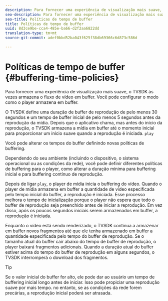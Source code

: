 ```yaml
---
description: Para fornecer uma experiência de visualização mais suave, o TVSDK às vezes armazena o fluxo de vídeo em buffer. Você pode configurar o modo como o player armazena em buffer.
seo-description: Para fornecer uma experiência de visualização mais suave, o TVSDK às vezes armazena o fluxo de vídeo em buffer. Você pode configurar o modo como o player armazena em buffer.
seo-title: Políticas de tempo de buffer
title: Políticas de tempo de buffer
uuid: 8d3ce9be-cca4-485e-ba66-d2f2aa6822dd
translation-type: tm+mt
source-git-commit: adef0bbd52ba043f625f38db69366c6d873c586d

---
```



# Políticas de tempo de buffer {#buffering-time-policies}

Para fornecer uma experiência de visualização mais suave, o TVSDK às vezes armazena o fluxo de vídeo em buffer. Você pode configurar o modo como o player armazena em buffer.

O TVSDK define uma duração de buffer de reprodução de pelo menos 30 segundos e um tempo de buffer inicial de pelo menos 5 segundos antes da reprodução da mídia. Depois que o aplicativo chama, mas antes do início da reprodução, o TVSDK armazena a mídia em buffer até o momento inicial para proporcionar um início suave quando a reprodução é iniciada. `play`

Você pode alterar os tempos do buffer definindo novas políticas de buffering.

<!--<a id="section_F6EEE15600814A70A57CCBACE20D68BD"></a>-->

Dependendo do seu ambiente (incluindo o dispositivo, o sistema operacional ou as condições da rede), você pode definir diferentes políticas de buffering para o player, como alterar a duração mínima para buffering inicial e para buffering contínuo de reprodução.

Depois de ligar `play`, o player de mídia inicia o buffering do vídeo. Quando o player de mídia armazena em buffer a quantidade de vídeo especificada pelo tempo inicial do buffer, a reprodução é iniciada. Esse processo melhora o tempo de inicialização porque o player não espera que todo o buffer de reprodução seja preenchido antes de iniciar a reprodução. Em vez disso, após os poucos segundos iniciais serem armazenados em buffer, a reprodução é iniciada.

Enquanto o vídeo está sendo renderizado, o TVSDK continua a armazenar em buffer novos fragmentos até que ele tenha armazenado em buffer a quantidade especificada pelo tempo do buffer de reprodução. Se o tamanho atual do buffer cair abaixo do tempo de buffer de reprodução, o player baixará fragmentos adicionais. Quando a duração atual do buffer estiver acima do tempo do buffer de reprodução em alguns segundos, o TVSDK interromperá o download dos fragmentos.

>[!TIP]
>
>Se o valor inicial do buffer for alto, ele pode dar ao usuário um tempo de buffering inicial longo antes de iniciar. Isso pode propiciar uma reprodução suave por mais tempo. no entanto, se as condições da rede forem precárias, a reprodução inicial poderá ser atrasada.

